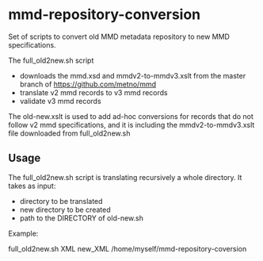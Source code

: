 # mmd-repository-conversion
Set of scripts to convert old MMD metadata repository to new MMD specifications.

The full_old2new.sh script 
* downloads the mmd.xsd and mmdv2-to-mmdv3.xslt from the master branch of https://github.com/metno/mmd
* translate v2 mmd records to v3 mmd records
* validate v3 mmd records


The old-new.xslt is used to add ad-hoc conversions for records that do not follow v2 mmd specifications, and it 
is including the mmdv2-to-mmdv3.xslt file downloaded from full_old2new.sh

## Usage

The full_old2new.sh script is translating recursively a whole directory. It takes as input: 
* directory to be translated 
* new directory to be created
* path to the DIRECTORY of old-new.sh

Example: 

full_old2new.sh XML new_XML /home/myself/mmd-repository-coversion

